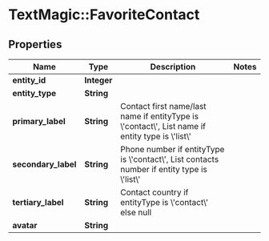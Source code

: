 # TextMagic::FavoriteContact

## Properties
Name | Type | Description | Notes
------------ | ------------- | ------------- | -------------
**entity_id** | **Integer** |  | 
**entity_type** | **String** |  | 
**primary_label** | **String** | Contact first name/last name if entityType is \\&#39;contact\\&#39;, List name if entity type is \\&#39;list\\&#39; | 
**secondary_label** | **String** | Phone number if entityType is \\&#39;contact\\&#39;, List contacts number if entity type is \\&#39;list\\&#39; | 
**tertiary_label** | **String** | Contact country if entityType is \\&#39;contact\\&#39; else null | 
**avatar** | **String** |  | 


